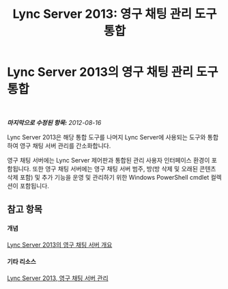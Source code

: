 ﻿---
title: 'Lync Server 2013: 영구 채팅 관리 도구 통합'
TOCTitle: 영구 채팅 관리 도구 통합
ms:assetid: 5231aec7-5046-4052-800b-3b63806b9558
ms:mtpsurl: https://technet.microsoft.com/ko-kr/library/JJ688057(v=OCS.15)
ms:contentKeyID: 49885765
ms.date: 08/10/2015
mtps_version: v=OCS.15
ms.translationtype: HT
---

# Lync Server 2013의 영구 채팅 관리 도구 통합

 

_**마지막으로 수정된 항목:** 2012-08-16_

Lync Server 2013은 해당 통합 도구를 나머지 Lync Server에 사용되는 도구와 통합하여 영구 채팅 서버 관리를 간소화합니다.

영구 채팅 서버에는 Lync Server 제어판과 통합된 관리 사용자 인터페이스 환경이 포함됩니다. 또한 영구 채팅 서버에는 영구 채팅 서버 범주, 방(방 삭제 및 오래된 콘텐츠 삭제 포함) 및 추가 기능을 운영 및 관리하기 위한 Windows PowerShell cmdlet 컬렉션이 포함됩니다.

## 참고 항목

#### 개념

[Lync Server 2013의 영구 채팅 서버 개요](lync-server-2013-overview-of-persistent-chat-server.md)  

#### 기타 리소스

[Lync Server 2013, 영구 채팅 서버 관리](managing-lync-server-2013-persistent-chat-server.md)

